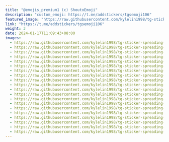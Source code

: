 ```yaml
---
title: "@emojis_premium1 (c) ShoutoEmoji"
description: "custom_emoji: https://t.me/addstickers/tgsemoji106"
featured_image: "https://raw.githubusercontent.com/kylelin1998/tg-sticker-spreading-worldwide-images/main/img/09fee68f-6eea-49dd-821e-4cad40ba21c8.jpg"
link: "https://t.me/addstickers/tgsemoji106"
weight: 3
date: 2024-01-17T11:09:43+08:00
images:
  - https://raw.githubusercontent.com/kylelin1998/tg-sticker-spreading-worldwide-images/main/img/09fee68f-6eea-49dd-821e-4cad40ba21c8.jpg
  - https://raw.githubusercontent.com/kylelin1998/tg-sticker-spreading-worldwide-images/main/img/b609983b-6f83-46f0-ad0e-d6737a611796.jpg
  - https://raw.githubusercontent.com/kylelin1998/tg-sticker-spreading-worldwide-images/main/img/26dcbeca-85cd-4165-b70d-ccce40056e52.jpg
  - https://raw.githubusercontent.com/kylelin1998/tg-sticker-spreading-worldwide-images/main/img/4a2d362d-91c7-4682-b25c-c22995f9e501.jpg
  - https://raw.githubusercontent.com/kylelin1998/tg-sticker-spreading-worldwide-images/main/img/9ae59301-c573-4fba-9c00-0dbee63b5b81.jpg
  - https://raw.githubusercontent.com/kylelin1998/tg-sticker-spreading-worldwide-images/main/img/12cc1bd5-9df9-47c2-9175-dfd3a6e97e49.jpg
  - https://raw.githubusercontent.com/kylelin1998/tg-sticker-spreading-worldwide-images/main/img/95ac8c13-2862-42d1-a52f-0a5ce37f899b.jpg
  - https://raw.githubusercontent.com/kylelin1998/tg-sticker-spreading-worldwide-images/main/img/de9a8a31-0682-4e39-812f-7a1cdad3ffe1.jpg
  - https://raw.githubusercontent.com/kylelin1998/tg-sticker-spreading-worldwide-images/main/img/e77618cc-20f9-472c-bf6b-7fb2c42e1e55.jpg
  - https://raw.githubusercontent.com/kylelin1998/tg-sticker-spreading-worldwide-images/main/img/48e5c2dd-91cd-474d-a722-76331a46f9c0.jpg
  - https://raw.githubusercontent.com/kylelin1998/tg-sticker-spreading-worldwide-images/main/img/6ccde2a9-d672-4752-bcea-a7cb129f4bcb.jpg
  - https://raw.githubusercontent.com/kylelin1998/tg-sticker-spreading-worldwide-images/main/img/9b608aa1-0f23-4c36-ab86-aec33a268ae3.jpg
  - https://raw.githubusercontent.com/kylelin1998/tg-sticker-spreading-worldwide-images/main/img/1a4a27a7-58e7-4bd7-b4d7-6d5107e0ed22.jpg
  - https://raw.githubusercontent.com/kylelin1998/tg-sticker-spreading-worldwide-images/main/img/4dd06902-21ba-4421-ab03-d2101899c1d6.jpg
  - https://raw.githubusercontent.com/kylelin1998/tg-sticker-spreading-worldwide-images/main/img/c9fdb994-65a9-44ca-8ae6-eaca4b65826f.jpg
  - https://raw.githubusercontent.com/kylelin1998/tg-sticker-spreading-worldwide-images/main/img/74f62266-4acc-4077-a794-ac6f72f0cb29.jpg
  - https://raw.githubusercontent.com/kylelin1998/tg-sticker-spreading-worldwide-images/main/img/6823b262-3619-4311-b8c1-661f119d5c2f.jpg
  - https://raw.githubusercontent.com/kylelin1998/tg-sticker-spreading-worldwide-images/main/img/e5a69dea-b741-45c5-b075-4030f5685186.jpg
  - https://raw.githubusercontent.com/kylelin1998/tg-sticker-spreading-worldwide-images/main/img/bca5806f-6660-4093-aae5-28205b0db2c4.jpg
  - https://raw.githubusercontent.com/kylelin1998/tg-sticker-spreading-worldwide-images/main/img/e3382865-d568-4019-868e-2f56b2b40292.jpg
---
```

